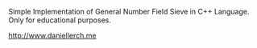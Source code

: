 Simple Implementation of General Number Field Sieve in C++ Language. Only for educational purposes.

http://www.daniellerch.me
